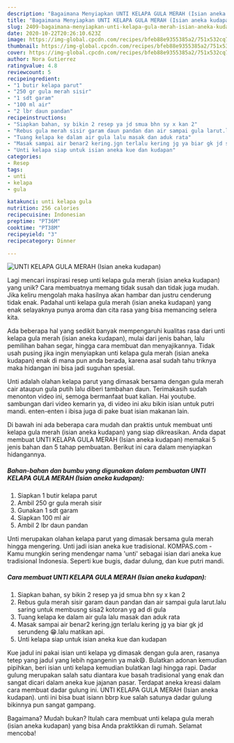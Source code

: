 ```yaml
---
description: "Bagaimana Menyiapkan UNTI KELAPA GULA MERAH (Isian aneka kudapan) yang Sempurna"
title: "Bagaimana Menyiapkan UNTI KELAPA GULA MERAH (Isian aneka kudapan) yang Sempurna"
slug: 2409-bagaimana-menyiapkan-unti-kelapa-gula-merah-isian-aneka-kudapan-yang-sempurna
date: 2020-10-22T20:26:10.623Z
image: https://img-global.cpcdn.com/recipes/bfeb88e9355385a2/751x532cq70/unti-kelapa-gula-merah-isian-aneka-kudapan-foto-resep-utama.jpg
thumbnail: https://img-global.cpcdn.com/recipes/bfeb88e9355385a2/751x532cq70/unti-kelapa-gula-merah-isian-aneka-kudapan-foto-resep-utama.jpg
cover: https://img-global.cpcdn.com/recipes/bfeb88e9355385a2/751x532cq70/unti-kelapa-gula-merah-isian-aneka-kudapan-foto-resep-utama.jpg
author: Nora Gutierrez
ratingvalue: 4.8
reviewcount: 5
recipeingredient:
- "1 butir kelapa parut"
- "250 gr gula merah sisir"
- "1 sdt garam"
- "100 ml air"
- "2 lbr daun pandan"
recipeinstructions:
- "Siapkan bahan, sy bikin 2 resep ya jd smua bhn sy x kan 2"
- "Rebus gula merah sisir garam daun pandan dan air sampai gula larut.lalu saring untuk membusng sisa2 kotoran yg ad di gula"
- "Tuang kelapa ke dalam air gula lalu masak dan aduk rata"
- "Masak sampai air benar2 kering.jgn terlalu kering jg ya biar gk jd serundeng 😁.lalu matikan api."
- "Unti kelapa siap untuk isian aneka kue dan kudapan"
categories:
- Resep
tags:
- unti
- kelapa
- gula

katakunci: unti kelapa gula 
nutrition: 256 calories
recipecuisine: Indonesian
preptime: "PT36M"
cooktime: "PT38M"
recipeyield: "3"
recipecategory: Dinner

---
```



![UNTI KELAPA GULA MERAH (Isian aneka kudapan)](https://img-global.cpcdn.com/recipes/bfeb88e9355385a2/751x532cq70/unti-kelapa-gula-merah-isian-aneka-kudapan-foto-resep-utama.jpg)

Lagi mencari inspirasi resep unti kelapa gula merah (isian aneka kudapan) yang unik? Cara membuatnya memang tidak susah dan tidak juga mudah. Jika keliru mengolah maka hasilnya akan hambar dan justru cenderung tidak enak. Padahal unti kelapa gula merah (isian aneka kudapan) yang enak selayaknya punya aroma dan cita rasa yang bisa memancing selera kita.

Ada beberapa hal yang sedikit banyak mempengaruhi kualitas rasa dari unti kelapa gula merah (isian aneka kudapan), mulai dari jenis bahan, lalu pemilihan bahan segar, hingga cara membuat dan menyajikannya. Tidak usah pusing jika ingin menyiapkan unti kelapa gula merah (isian aneka kudapan) enak di mana pun anda berada, karena asal sudah tahu triknya maka hidangan ini bisa jadi suguhan spesial.

Unti adalah olahan kelapa parut yang dimasak bersama dengan gula merah cair ataupun gula putih lalu diberi tambahan daun. Terimakasih sudah menonton video ini, semoga bermanfaat buat kalian. Hai youtube. sambungan dari video kemarin ya, di video ini aku bikin isian untuk putri mandi. enten-enten i ibisa juga di pake buat isian makanan lain.


Di bawah ini ada beberapa cara mudah dan praktis untuk membuat unti kelapa gula merah (isian aneka kudapan) yang siap dikreasikan. Anda dapat membuat UNTI KELAPA GULA MERAH (Isian aneka kudapan) memakai 5 jenis bahan dan 5 tahap pembuatan. Berikut ini cara dalam menyiapkan hidangannya.

<!--inarticleads1-->

##### Bahan-bahan dan bumbu yang digunakan dalam pembuatan UNTI KELAPA GULA MERAH (Isian aneka kudapan):

1. Siapkan 1 butir kelapa parut
1. Ambil 250 gr gula merah sisir
1. Gunakan 1 sdt garam
1. Siapkan 100 ml air
1. Ambil 2 lbr daun pandan


Unti merupakan olahan kelapa parut yang dimasak bersama gula merah hingga mengering. Unti jadi isian aneka kue tradisional. KOMPAS.com - Kamu mungkin sering mendengar nama &#39;unti&#39; sebagai isian dari aneka kue tradisional Indonesia. Seperti kue bugis, dadar dulung, dan kue putri mandi. 

<!--inarticleads2-->

##### Cara membuat UNTI KELAPA GULA MERAH (Isian aneka kudapan):

1. Siapkan bahan, sy bikin 2 resep ya jd smua bhn sy x kan 2
1. Rebus gula merah sisir garam daun pandan dan air sampai gula larut.lalu saring untuk membusng sisa2 kotoran yg ad di gula
1. Tuang kelapa ke dalam air gula lalu masak dan aduk rata
1. Masak sampai air benar2 kering.jgn terlalu kering jg ya biar gk jd serundeng 😁.lalu matikan api.
1. Unti kelapa siap untuk isian aneka kue dan kudapan


Kue jadul ini pakai isian unti kelapa yg dimasak dengan gula aren, rasanya tetep yang jadul yang lebih ngangenin ya mak😄. Bulatkan adonan kemudian pipihkan, beri isian unti kelapa kemudian bulatkan lagi hingga rapi. Dadar gulung merupakan salah satu diantara kue basah tradisional yang enak dan sangat dicari dalam aneka kue jajanan pasar. Terdapat aneka kreasi dalam cara membuat dadar gulung ini. UNTI KELAPA GULA MERAH (Isian aneka kudapan). unti ini bisa buat isiann bbrp kue salah satunya dadar gulung bikinnya pun sangat gampang. 

Bagaimana? Mudah bukan? Itulah cara membuat unti kelapa gula merah (isian aneka kudapan) yang bisa Anda praktikkan di rumah. Selamat mencoba!
